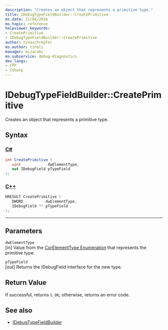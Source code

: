 ```yaml
---
description: "Creates an object that represents a primitive type."
title: IDebugTypeFieldBuilder::CreatePrimitive
ms.date: 11/04/2016
ms.topic: reference
helpviewer_keywords:
- CreatePrimitive
- IDebugTypeFieldBuilder::CreatePrimitive
author: tinaschrepfer
ms.author: tinali
manager: mijacobs
ms.subservice: debug-diagnostics
dev_langs:
- CPP
- CSharp
---
```

# IDebugTypeFieldBuilder::CreatePrimitive

Creates an object that represents a primitive type.

## Syntax

### [C#](#tab/csharp)
```csharp
int CreatePrimitive (
   uint            dwElementType,
   out IDebugField pTypeField
);
```
### [C++](#tab/cpp)
```cpp
HRESULT CreatePrimitive (
   DWORD          dwElementType,
   IDebugField ** pTypeField
);
```
---

## Parameters
`dwElementType`\
[in] Value from the [CorElementType Enumeration](/dotnet/framework/unmanaged-api/metadata/corelementtype-enumeration) that represents the primitive type.

`pTypeField`\
[out] Returns the IDebugField interface for the new type.

## Return Value
 If successful, returns `S_OK`; otherwise, returns an error code.

## See also
- [IDebugTypeFieldBuilder](../../../extensibility/debugger/reference/idebugtypefieldbuilder.md)
